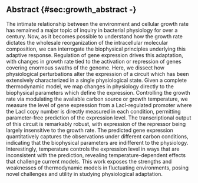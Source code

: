 ## Abstract {#sec:growth_abstract -}

The intimate relationship between the environment and cellular growth rate
has remained a major topic of inquiry in bacterial physiology for over a
century. Now, as it becomes possible to understand how the growth rate
dictates the wholesale reorganization of the intracellular molecular
composition, we can interrogate the biophysical principles underlying this
adaptive response. Regulation of gene expression drives this adaptation, with
changes in growth rate tied to the activation or repression of genes covering
enormous swaths of the genome. Here, we dissect how physiological
perturbations alter the expression of a circuit which has been extensively
characterized in a single physiological state. Given a complete thermodynamic
model, we map changes in physiology directly to the biophysical parameters
which define the expression. Controlling the growth rate via modulating the
available carbon source or growth temperature, we measure the level of gene
expression from a LacI-regulated promoter where the LacI copy number is
directly measured in each condition, permitting parameter-free prediction
of the expression level. The transcriptional output of this circuit is
remarkably robust, with expression of the repressor being largely insensitive
to the growth rate. The predicted gene expression quantitatively captures the
observations under different carbon conditions, indicating that the biophysical 
parameters are indifferent to the physiology. Interestingly,
temperature controls the expression level in ways that are inconsistent
with the prediction, revealing temperature-dependent effects that challenge
current models. This work exposes the strengths and weaknesses of
thermodynamic models in fluctuating environments, posing novel challenges and
utility in studying physiological adaptation.
